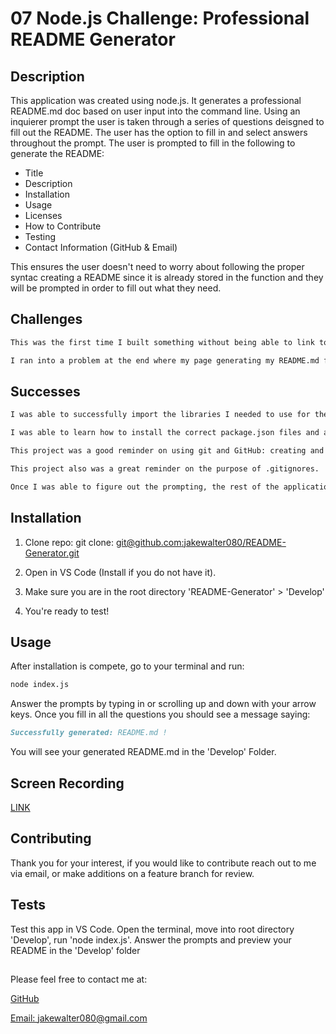# 07 Node.js Challenge: Professional README Generator

## Description


This application was created using node.js. It generates a professional README.md doc based on user input into the command line. Using an inquierer prompt the user is taken through a series of questions deisgned to fill out the README. The user has the option to fill in and select answers throughout the prompt. The user is prompted to fill in the following to generate the README:
- Title
- Description
- Installation
- Usage
- Licenses
- How to Contribute
- Testing
- Contact Information (GitHub & Email)

This ensures the user doesn't need to worry about following the proper syntac creating a README since it is already stored in the function and they will be prompted in order to fill out what they need.


## Challenges

```md
This was the first time I built something without being able to link to the internet and immediately view the additions/changes I made in the application. That was a learning curve while testing, when something crashed it was a little more difficult to go back and forth.

I ran into a problem at the end where my page generating my README.md file was only printing text. For example, the badge icons and links for licenses were not displaying correctly. I thought it was something wrong with the the functions where I created the badge and link, but it turned out to be the function generating the actual markdown. I had my Headers tabbed over too far, etc so the page wasn't displaying how it normally should. Once I corrected that, I was able to fix the smaller details that needed changing.
```

## Successes

```md
I was able to successfully import the libraries I needed to use for the inquirer.

I was able to learn how to install the correct package.json files and add the correct "type" into them.

This project was a good reminder on using git and GitHub: creating and cloning repositories, git add ., git add -A, git commit, and pushing frequently. 

This project also was a great reminder on the purpose of .gitignores.

Once I was able to figure out the prompting, the rest of the application came along quickly. I liked learning the different types of node inquirers and prompts.
```

## Installation

1. Clone repo: git clone: [git@github.com:jakewalter080/README-Generator.git](git@github.com:jakewalter080/README-Generator.git)

2. Open in VS Code (Install if you do not have it).

3. Make sure you are in the root directory 'README-Generator' > 'Develop'

4. You're ready to test!

## Usage

After installation is compete, go to your terminal and run:
```md
node index.js
```
Answer the prompts by typing in or scrolling up and down with your arrow keys. Once you fill in all the questions you should see a message saying:
```md
Successfully generated: README.md !
```

You will see your generated README.md in the 'Develop' Folder.

## Screen Recording

[LINK](https://drive.google.com/file/d/1WUzPk-BYhKuZda6RpcUhkuyCvMM54QBc/view?usp=drive_link)

## Contributing

Thank you for your interest, if you would like to contribute reach out to me via email, or make additions on a feature branch for review.

## Tests

Test this app in VS Code. Open the terminal, move into root directory 'Develop', run 'node index.js'. Answer the prompts and preview your README in the 'Develop' folder

##

Please feel free to contact me at:

[GitHub](https://github.com/jakewalter080)

[Email: jakewalter080@gmail.com](https://jakewalter080@gmail.com)

